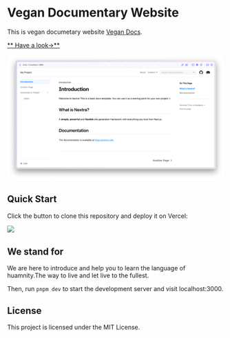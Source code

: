 # Vegan Documentary Website

This is vegan documetary website [Vegan Docs](https://vegandocss.vercel.app/).

[** Have a look→**](https://vegandocss.vercel.app/)

[![](.github/screenshot.png)](https://nextra-docs-template.vercel.app)

## Quick Start

Click the button to clone this repository and deploy it on Vercel:

[![](https://vercel.com/button)](https://vercel.com/new/clone?s=https%3A%2F%2Fgithub.com%2Fshuding%2Fnextra-docs-template&showOptionalTeamCreation=false)

## We stand for 

We are here to introduce and help you to learn the language of huamnity.The way to live and let live to the fullest.

Then, run `pnpm dev` to start the development server and visit localhost:3000.

## License

This project is licensed under the MIT License.
